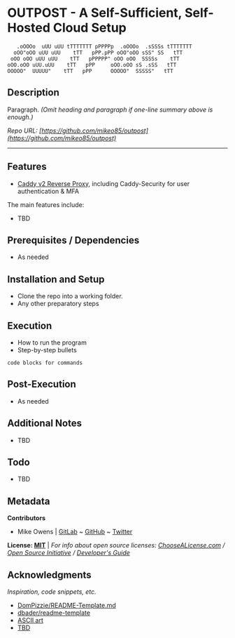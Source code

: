 # OUTPOST - A Self-Sufficient, Self-Hosted Cloud Setup
```
   .oOOOo  uUU uUU tTTTTTTT pPPPPp  .oOOOo  .sSSSs tTTTTTTT 
  oOO"oOO uUU uUU    tTT   pPP.pPP oOO"oOO sSS" SS   tTT    
 oOO oOO uUU uUU    tTT   pPPPPP" oOO oOO  SSSSs    tTT     
oOO.oOO uUU.uUU    tTT   pPP     oOO.oOO sS .sSS   tTT      
OOOOO"  UUUUU"    tTT   pPP      OOOOO"  SSSSS"   tTT       
```

## Description

Paragraph. *(Omit heading and paragraph if one-line summary above is enough.)*

*Repo URL: [https://github.com/mikeo85/outpost](https://github.com/mikeo85/outpost)*

* * * * *

## Features

* [Caddy v2 Reverse Proxy](./caddy/readme.md), including Caddy-Security for user authentication & MFA

The main features include:

* TBD

## Prerequisites / Dependencies

* As needed

## Installation and Setup

* Clone the repo into a working folder.
* Any other preparatory steps

## Execution

* How to run the program
* Step-by-step bullets
```
code blocks for commands
```

## Post-Execution

* As needed

## Additional Notes

* TBD

## Todo

* TBD

## Metadata

**Contributors**

* Mike Owens | [GitLab](https://gitlab.com/mikeo85) ~ [GitHub](https://github.com/mikeo85) ~ [Twitter](https://twitter.com/quietmike8192)

**License: [MIT](LICENSE)** | *For info about open source licenses: [ChooseALicense.com](https://choosealicense.com) / [Open Source Initiative](https://opensource.org/licenses) / [Developer's Guide](https://www.toptal.com/open-source/developers-guide-to-open-source-licenses)*

<!-- **Version History:** See [commits](../../commits) or [release history](../../releases). -->

## Acknowledgments

*Inspiration, code snippets, etc.*

* [DomPizzie/README-Template.md](https://gist.github.com/DomPizzie/7a5ff55ffa9081f2de27c315f5018afc)
* [dbader/readme-template](https://github.com/dbader/readme-template)
* [ASCII art](http://www.patorjk.com/software/taag)
* [TBD](URL)
